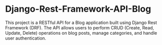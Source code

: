 # Django-Rest-Framework-API-Blog
This project is a RESTful API for a Blog application built using Django Rest Framework (DRF). The API allows users to perform CRUD (Create, Read, Update, Delete) operations on blog posts, manage categories, and handle user authentication.
